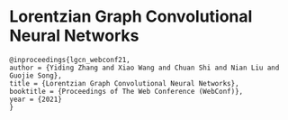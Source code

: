 # Lorentzian Graph Convolutional Neural Networks

```
@inproceedings{lgcn_webconf21,
author = {Yiding Zhang and Xiao Wang and Chuan Shi and Nian Liu and Guojie Song},
title = {Lorentzian Graph Convolutional Neural Networks},
booktitle = {Proceedings of The Web Conference (WebConf)},
year = {2021}
}
```